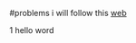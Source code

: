 #problems
i will follow this [web](https://adriann.github.io/programming_problems.html)

1 hello word
